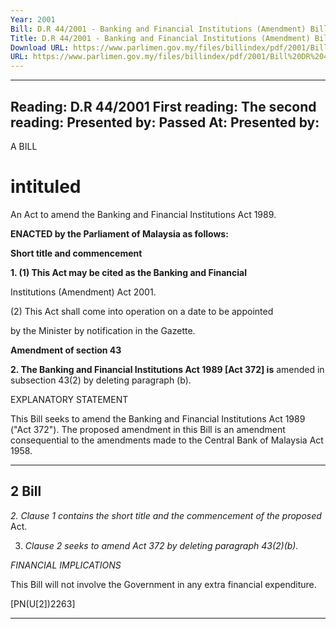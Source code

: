 ```yaml
---
Year: 2001
Bill: D.R 44/2001 - Banking and Financial Institutions (Amendment) Bill 2001 (Passed)
Title: D.R 44/2001 - Banking and Financial Institutions (Amendment) Bill 2001 (Passed)
Download URL: https://www.parlimen.gov.my/files/billindex/pdf/2001/Bill%20DR%2044.pdf
URL: https://www.parlimen.gov.my/files/billindex/pdf/2001/Bill%20DR%2044.pdf
---
```

---
Reading:
D.R 44/2001
First reading:
The second reading:
Presented by:
Passed At:
Presented by:
---

A BILL

# intituled

An Act to amend the Banking and Financial Institutions Act 1989.

**ENACTED by the Parliament of Malaysia as follows:**

**Short title and commencement**

**1. (1) This Act may be cited as the Banking and Financial**

Institutions (Amendment) Act 2001.

(2) This Act shall come into operation on a date to be appointed

by the Minister by notification in the Gazette.

**Amendment of section 43**

**2. The Banking and Financial Institutions Act 1989 [Act 372] is**
amended in subsection 43(2) by deleting paragraph (b).

EXPLANATORY STATEMENT

This Bill seeks to amend the Banking and Financial Institutions Act 1989
("Act 372"). The proposed amendment in this Bill is an amendment consequential
to the amendments made to the Central Bank of Malaysia Act 1958.


-----

## 2 Bill

_2. Clause 1 contains the short title and the commencement of the proposed_
Act.

3. _Clause 2 seeks to amend Act 372 by deleting paragraph 43(2)(b)._

_FINANCIAL_ _IMPLICATIONS_

This Bill will not involve the Government in any extra financial expenditure.

[PN(U[2])2263]


-----

